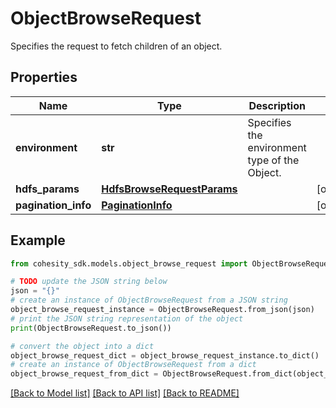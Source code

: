 # ObjectBrowseRequest

Specifies the request to fetch children of an object.

## Properties

Name | Type | Description | Notes
------------ | ------------- | ------------- | -------------
**environment** | **str** | Specifies the environment type of the Object. | 
**hdfs_params** | [**HdfsBrowseRequestParams**](HdfsBrowseRequestParams.md) |  | [optional] 
**pagination_info** | [**PaginationInfo**](PaginationInfo.md) |  | [optional] 

## Example

```python
from cohesity_sdk.models.object_browse_request import ObjectBrowseRequest

# TODO update the JSON string below
json = "{}"
# create an instance of ObjectBrowseRequest from a JSON string
object_browse_request_instance = ObjectBrowseRequest.from_json(json)
# print the JSON string representation of the object
print(ObjectBrowseRequest.to_json())

# convert the object into a dict
object_browse_request_dict = object_browse_request_instance.to_dict()
# create an instance of ObjectBrowseRequest from a dict
object_browse_request_from_dict = ObjectBrowseRequest.from_dict(object_browse_request_dict)
```
[[Back to Model list]](../README.md#documentation-for-models) [[Back to API list]](../README.md#documentation-for-api-endpoints) [[Back to README]](../README.md)



